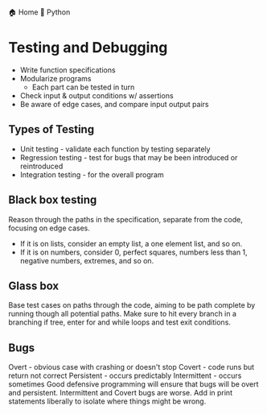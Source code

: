 
  🏠 Home
  🐍 Python

# Testing and Debugging 
* Write function specifications
* Modularize programs
  * Each part can be tested in turn
* Check input & output conditions w/ assertions
* Be aware of edge cases, and compare input output pairs
## Types of Testing
* Unit testing - validate each function by testing separately
* Regression testing - test for bugs that may be been introduced or reintroduced
* Integration testing - for the overall program
## Black box testing
Reason through the paths in the specification, separate from the code, focusing on edge cases. 
* If it is on lists, consider an empty list, a one element list, and so on. 
* If it is on numbers, consider 0, perfect squares, numbers less than 1, negative numbers, extremes, and so on. 
## Glass box 
Base test cases on paths through the code, aiming to be path complete by running though all potential paths. Make sure to hit every branch in a branching if tree, enter for and while loops and test exit conditions. 
## Bugs 
Overt - obvious case with crashing or doesn't stop
Covert - code runs but return not correct
Persistent - occurs predictably
Intermittent - occurs sometimes
Good defensive programming will ensure that bugs will be overt and persistent. Intermittent and Covert bugs are worse. 
Add in print statements liberally to isolate where things might be wrong.